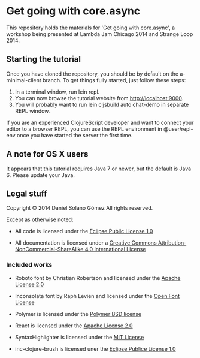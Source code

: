 Get going with core.async
=========================

This repository holds the materials for 'Get going with core.async', a workshop being presented at Lambda Jam Chicago 2014 and Strange Loop 2014.

Starting the tutorial
---------------------

Once you have cloned the repository, you should be by default on the a-minimal-client branch.  To get things fully started, just follow these steps:

1. In a terminal window, run lein repl.
2. You can now browse the tutorial website from [http://localhost:9000](http://localhost:9000).
3. You will probably want to run lein cljsbuild auto chat-demo in separate REPL window.

If you are an experienced ClojureScript developer and want to connect your editor to a browser REPL, you can use the REPL environment in @user/repl-env once you have started the server the first time.


A note for OS X users
---------------------

It appears that this tutorial requires Java 7 or newer, but the default is Java 6.  Please update your Java.


Legal stuff
-----------

Copyright © 2014 Daniel Solano Gómez
All rights reserved.

Except as otherwise noted:

* All code is licensed under the [Eclipse Public License 1.0][EPL-1.0]
* All documentation is licensed under a [Creative Commons Attribution-NonCommercial-ShareAlike 4.0 International License][CC-BY-SA-4.0]

  [EPL-1.0]: http://www.eclipse.org/legal/epl-v10.html
  [CC-BY-SA-4.0]: http://creativecommons.org/licenses/by-nc-sa/4.0/

### Included works

* Roboto font by Christian Robertson and licensed under the [Apache License 2.0][AL-2.0]
* Inconsolata font by Raph Levien and licensed under the [Open Font License][OFL]
* Polymer is licensed under the [Polymer BSD license][PolymerBSD]
* React is licensed under the [Apache License 2.0][AL-2.0]
* SyntaxHighlighter is licensed under the [MIT License][MIT]
* inc-clojure-brush is licensed uner the [Eclipse Publice License 1.0][EPL-1.0]

  [AL-2.0]: http://www.apache.org/licenses/LICENSE-2.0.html
  [OFL]: http://scripts.sil.org/cms/scripts/page.php?site_id=nrsi&id=OFL
  [PolymerBSD]: http://polymer.github.io/LICENSE.txt
  [MIT]: http://opensource.org/licenses/MIT
